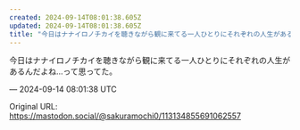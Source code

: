 ```yaml
---
created: 2024-09-14T08:01:38.605Z
updated: 2024-09-14T08:01:38.605Z
title: "今日はナナイロノチカイを聴きながら観に来てる一人ひとりにそれぞれの人生があるんだ[...]"
---
```


<p>今日はナナイロノチカイを聴きながら観に来てる一人ひとりにそれぞれの人生があるんだよね…って思ってた。</p>

&mdash; 2024-09-14 08:01:38 UTC

Original URL: https://mastodon.social/@sakuramochi0/113134855691062557
